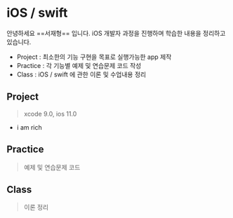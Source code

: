 # iOS / swift
안녕하세요 ==서재형== 입니다.
iOS 개발자 과정을 진행하며 학습한 내용을 정리하고 있습니다.
- Project : 최소한의 기능 구현을 목표로 실행가능한 app 제작
- Practice : 각 기능별 예제 및 연습문제 코드 작성
- Class : iOS / swift 에 관한 이론 및 수업내용 정리

## Project 
> xcode 9.0, ios 11.0 

- i am rich 


## Practice
> 예제 및 연습문제 코드


## Class
> 이론 정리